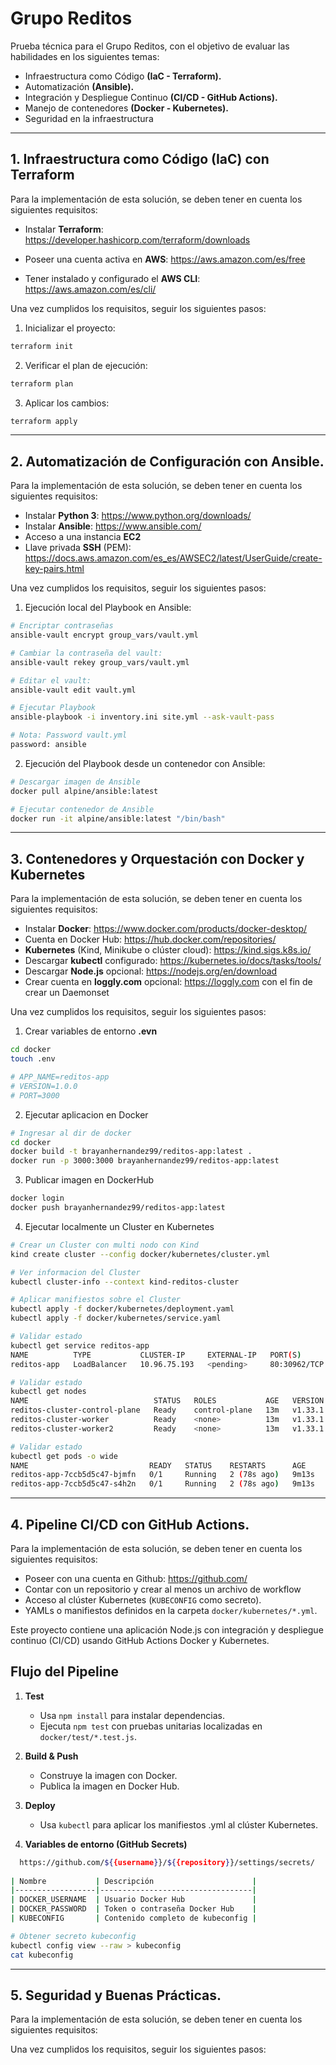 # Grupo Reditos
Prueba técnica para el Grupo Reditos, con el objetivo de evaluar las habilidades en los siguientes temas:

- Infraestructura como Código **(IaC - Terraform).**
- Automatización **(Ansible).**
- Integración y Despliegue Continuo **(CI/CD - GitHub Actions).**
- Manejo de contenedores **(Docker - Kubernetes).**
- Seguridad en la infraestructura

---

## 1. Infraestructura como Código (IaC) con Terraform
Para la implementación de esta solución, se deben tener en cuenta los siguientes requisitos:

- Instalar **Terraform**: https://developer.hashicorp.com/terraform/downloads

- Poseer una cuenta activa en **AWS**: https://aws.amazon.com/es/free

- Tener instalado y configurado el **AWS CLI**: https://aws.amazon.com/es/cli/

Una vez cumplidos los requisitos, seguir los siguientes pasos:

1. Inicializar el proyecto:
  ```bash
  terraform init
  ```

2. Verificar el plan de ejecución:
  ```bash
  terraform plan
  ```

3. Aplicar los cambios:
  ```bash
  terraform apply
  ```

---

## 2.  Automatización de Configuración con Ansible.
Para la implementación de esta solución, se deben tener en cuenta los siguientes requisitos:
- Instalar **Python 3**: https://www.python.org/downloads/
- Instalar **Ansible**: https://www.ansible.com/
- Acceso a una instancia **EC2**
- Llave privada **SSH** (PEM): https://docs.aws.amazon.com/es_es/AWSEC2/latest/UserGuide/create-key-pairs.html

Una vez cumplidos los requisitos, seguir los siguientes pasos:

1. Ejecución local del Playbook en Ansible:
  ```bash
# Encriptar contraseñas 
ansible-vault encrypt group_vars/vault.yml

# Cambiar la contraseña del vault:
ansible-vault rekey group_vars/vault.yml

# Editar el vault:
ansible-vault edit vault.yml

# Ejecutar Playbook
ansible-playbook -i inventory.ini site.yml --ask-vault-pass
  
# Nota: Password vault.yml
  password: ansible
```

2. Ejecución del Playbook desde un contenedor con Ansible:
  ```bash
# Descargar imagen de Ansible
docker pull alpine/ansible:latest

# Ejecutar contenedor de Ansible
docker run -it alpine/ansible:latest "/bin/bash"
```

---

## 3. Contenedores y Orquestación con Docker y Kubernetes
Para la implementación de esta solución, se deben tener en cuenta los siguientes requisitos:
- Instalar **Docker**: https://www.docker.com/products/docker-desktop/
- Cuenta en Docker Hub: https://hub.docker.com/repositories/
- **Kubernetes** (Kind, Minikube o clúster cloud): https://kind.sigs.k8s.io/
- Descargar **kubectl** configurado: https://kubernetes.io/docs/tasks/tools/
- Descargar **Node.js** opcional: https://nodejs.org/en/download
- Crear cuenta en **loggly.com** opcional: https://loggly.com con el fin de crear un Daemonset

Una vez cumplidos los requisitos, seguir los siguientes pasos:

1. Crear variables de entorno **.evn** 
```bash
cd docker
touch .env

# APP_NAME=reditos-app
# VERSION=1.0.0
# PORT=3000
```

2. Ejecutar aplicacion en Docker 
```bash
# Ingresar al dir de docker
cd docker
docker build -t brayanhernandez99/reditos-app:latest .
docker run -p 3000:3000 brayanhernandez99/reditos-app:latest
```

3. Publicar imagen en DockerHub
```bash
docker login
docker push brayanhernandez99/reditos-app:latest
```

4. Ejecutar localmente un Cluster en Kubernetes
```bash
# Crear un Cluster con multi nodo con Kind 
kind create cluster --config docker/kubernetes/cluster.yml

# Ver informacion del Cluster
kubectl cluster-info --context kind-reditos-cluster

# Aplicar manifiestos sobre el Cluster
kubectl apply -f docker/kubernetes/deployment.yaml
kubectl apply -f docker/kubernetes/service.yaml

# Validar estado
kubectl get service reditos-app
NAME          TYPE           CLUSTER-IP     EXTERNAL-IP   PORT(S)        AGE
reditos-app   LoadBalancer   10.96.75.193   <pending>     80:30962/TCP   17s

# Validar estado
kubectl get nodes
NAME                            STATUS   ROLES           AGE   VERSION
reditos-cluster-control-plane   Ready    control-plane   13m   v1.33.1
reditos-cluster-worker          Ready    <none>          13m   v1.33.1
reditos-cluster-worker2         Ready    <none>          13m   v1.33.1

# Validar estado
kubectl get pods -o wide
NAME                           READY   STATUS    RESTARTS      AGE     IP           NODE                      
reditos-app-7ccb5d5c47-bjmfn   0/1     Running   2 (78s ago)   9m13s   10.244.2.2   reditos-cluster-worker2 
reditos-app-7ccb5d5c47-s4h2n   0/1     Running   2 (78s ago)   9m13s   10.244.1.2   reditos-cluster-worker
```

---

## 4. Pipeline CI/CD con GitHub Actions.
Para la implementación de esta solución, se deben tener en cuenta los siguientes requisitos:
- Poseer con una cuenta en Github: https://github.com/
- Contar con un repositorio y crear al menos un archivo de workflow
- Acceso al clúster Kubernetes (`KUBECONFIG` como secreto).
- YAMLs o manifiestos definidos en la carpeta `docker/kubernetes/*.yml`.


Este proyecto contiene una aplicación Node.js con integración y despliegue continuo (CI/CD) usando GitHub Actions Docker y Kubernetes.

## Flujo del Pipeline

1. **Test**
   - Usa `npm install` para instalar dependencias.
   - Ejecuta `npm test` con pruebas unitarias localizadas en `docker/test/*.test.js`.

2. **Build & Push**
   - Construye la imagen con Docker.
   - Publica la imagen en Docker Hub.

3. **Deploy**
   - Usa `kubectl` para aplicar los manifiestos .yml al clúster Kubernetes.

4. **Variables de entorno (GitHub Secrets)**
```bash
  https://github.com/${{username}}/${{repository}}/settings/secrets/  
  
| Nombre           | Descripción                      |
|------------------|----------------------------------|
| DOCKER_USERNAME  | Usuario Docker Hub               |
| DOCKER_PASSWORD  | Token o contraseña Docker Hub    |
| KUBECONFIG       | Contenido completo de kubeconfig |

# Obtener secreto kubeconfig
kubectl config view --raw > kubeconfig
cat kubeconfig
```

---

## 5. Seguridad y Buenas Prácticas.
Para la implementación de esta solución, se deben tener en cuenta los siguientes requisitos:

Una vez cumplidos los requisitos, seguir los siguientes pasos:

